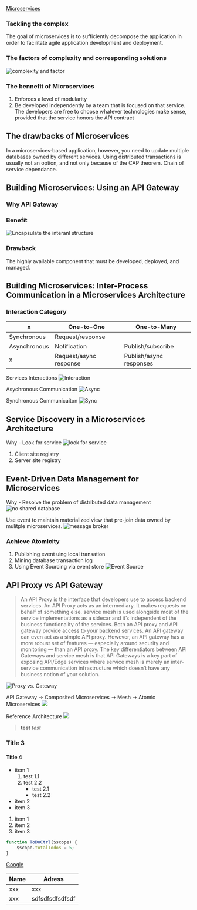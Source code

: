 
[Microservices](https://www.nginx.com/blog/introduction-to-microservices/)

### Tackling the complex

The goal of microservices is to sufficiently decompose the application in order to facilitate agile application development and deployment.

### The factors of complexity and corresponding solutions

![complexity and factor](https://www.nginx.com/wp-content/uploads/2016/04/Richardson-microservices-part1-3_scale-cube.png)

### The bennefit of Microservices

1. Enforces a level of modularity
2. Be developed independently by a team that is focused on that service. The developers are free to choose whatever technologies make sense, provided that the service honors the API contract

## The drawbacks of Microservices

In a microservices‑based application, however, you need to update multiple databases owned by different services. Using distributed transactions is usually not an option, and not only because of the CAP theorem.
Chain of service dependance. 

## Building Microservices: Using an API Gateway

### Why API Gateway

### Benefit

![Encapsulate the interanl structure](https://cdn.wp.nginx.com/wp-content/uploads/2016/04/Richardson-microservices-part2-2_microservices-client.png)

### Drawback

The highly available component that must be developed, deployed, and managed.

## Building Microservices: Inter-Process Communication in a Microservices Architecture

### Interaction Category
x | One-to-One | One-to-Many
 ---|---|---
Synchronous |	Request/response |
Asynchronous | Notification	| Publish/subscribe
 x|Request/async response | Publish/async responses

Services Interactions
![Interaction](https://www.nginx.com/wp-content/uploads/2015/07/Richardson-microservices-part3_taxi-service.png)

Asychronous Communication
![Async](https://www.nginx.com/wp-content/uploads/2015/07/Richardson-microservices-part3_pub-sub-channels.png)

Synchronous Communicaiton
![Sync](https://www.nginx.com/wp-content/uploads/2015/07/Richardson-microservices-part3_rest.png)

## Service Discovery in a Microservices Architecture

Why - Look for service
![look for service](https://www.nginx.com/wp-content/uploads/2016/04/Richardson-microservices-part4-1_difficult-service-discovery.png)

1. Client site registry
2. Server site registry

## Event-Driven Data Management for Microservices

Why - Resolve the problem of distributed data management
![no shared database](https://cdn.wp.nginx.com/wp-content/uploads/2015/12/Richardson-microservices-part5-separate-tables-e1449727641793.png)

Use event to maintain materialized view that pre-join data owned by mulitple microservices.
![message broker](https://cdn.wp.nginx.com/wp-content/uploads/2015/12/Richardson-microservices-part5-subscribe-e1449727516992.png)

### Achieve Atomicity

1. Publishing event uing local transation
2. Mining database transaction log
3. Using Event Sourcing via event store
![Event Source](https://cdn.wp.nginx.com/wp-content/uploads/2015/12/Richardson-microservices-part5-event-sourcing-e1449711558668.png?_ga=2.85714576.866796380.1616939644-1644638523.1616770910)

## API Proxy vs API Gateway

> An API Proxy is the interface that developers use to access backend services. An API Proxy acts  as an intermediary. It makes requests on behalf of something else. service mesh is used alongside most of the service implementations as a sidecar and it’s independent of the business functionality of the services.
Both an API proxy and API gateway provide access to your backend services. An API gateway can even act as a simple API proxy. However, an API gateway has a more robust set of features — especially around security and monitoring — than an API proxy.
The key differentiators between API Gateways and service mesh is that API Gateways is a key part of exposing API/Edge services where service mesh is merely an inter-service communication infrastructure which doesn’t have any business notion of your solution.

![Proxy vs. Gateway](https://www.akana.com/sites/akana/files/image/2019-05/Gateway4-2.jpg)

API Gateway -> Composited Microservices -> Mesh -> Atomic Microservices
![](https://miro.medium.com/max/1000/1*JHrJe_8TO05wRQvwhwoKfA.png)

Reference Architecture
![](https://docs.microsoft.com/zh-tw/dotnet/architecture/microservices/multi-container-microservice-net-applications/media/implement-api-gateways-with-ocelot/eshoponcontainers-identity-service-position.png)
>**test**
>*test*

### Title 3

#### Title 4

* item 1
   1. test 1.1
   2. test 2.2
      * test 2.1
      * test 2.2
* item 2
* item 3

1. item 1
2. item 2
3. item 3

```javascript
function ToDoCtrl($scope) {
    $scope.totalTodos = 5;
}
```

[Google](http://google)

Name|Adress
--------|--------
xxx | xxx
xxx | sdfsdfsdfsdfsdf